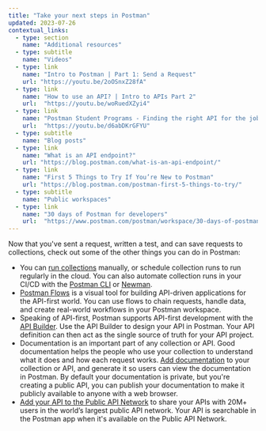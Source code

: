 ```yaml
---
title: "Take your next steps in Postman"
updated: 2023-07-26
contextual_links:
  - type: section
    name: "Additional resources"
  - type: subtitle
    name: "Videos"
  - type: link
    name: "Intro to Postman | Part 1: Send a Request"
    url: "https://youtu.be/2oOSnxZ28fA"
  - type: link
    name: "How to use an API? | Intro to APIs Part 2"
    url:  "https://youtu.be/woRuedXZyi4"
  - type: link
    name: "Postman Student Programs - Finding the right API for the job"
    url:  "https://youtu.be/d6abDKrGFYU"
  - type: subtitle
    name: "Blog posts"
  - type: link
    name: "What is an API endpoint?"
    url: "https://blog.postman.com/what-is-an-api-endpoint/"
  - type: link
    name: "First 5 Things to Try If You’re New to Postman"
    url: "https://blog.postman.com/postman-first-5-things-to-try/"
  - type: subtitle
    name: "Public workspaces"
  - type: link
    name: "30 days of Postman for developers"
    url:  "https://www.postman.com/postman/workspace/30-days-of-postman-for-developers/overview"
---
```


Now that you've sent a request, written a test, and can save requests to collections, check out some of the other things you can do in Postman:

* You can [run collections](/docs/collections/running-collections/running-collections-overview/) manually, or schedule collection runs to run regularly in the cloud. You can also automate collection runs in your CI/CD with the [Postman CLI](/docs/postman-cli/postman-cli-overview/) or [Newman](/docs/collections/using-newman-cli/command-line-integration-with-newman/).
* [Postman Flows](/docs/postman-flows/gs/flows-overview/) is a visual tool for building API-driven applications for the API-first world. You can use flows to chain requests, handle data, and create real-world workflows in your Postman workspace.
* Speaking of API-first, Postman supports API-first development with the [API Builder](/docs/designing-and-developing-your-api/the-api-workflow/). Use the API Builder to design your API in Postman. Your API definition can then act as the single source of truth for your API project.
* Documentation is an important part of any collection or API. Good documentation helps the people who use your collection to understand what it does and how each request works. [Add documentation](/docs/publishing-your-api/documenting-your-api/) to your collection or API, and generate it so users can view the documentation in Postman. By default your documentation is private, but you're creating a public API, you can publish your documentation to make it publicly available to anyone with a web browser.
* [Add your API to the Public API Network](/docs/collaborating-in-postman/public-api-network/public-api-network-overview/) to share your APIs with 20M+ users in the world’s largest public API network. Your API is searchable in the Postman app when it's available on the Public API Network.

